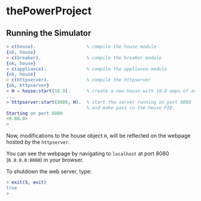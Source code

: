 # thePowerProject

## Running the Simulator
```erlang
> c(house).                   % compile the house module
{ok, house}
> c(breaker).                 % compile the breaker module
{ok, house}
> c(appliance).               % compile the appliance module
{ok, house}
> c(httpserver).              % compile the httpserver
{ok, httpserver}
> H = house:start(10.0).      % create a new house with 10.0 amps of available current
...
> httpserver:start(8080, H).  % start the server running on port 8080
                              % and make pass in the house PID.
Starting on port 8080
<0.88.0>
>
```
Now, modifications to the house object `H`, will be reflected on
the webpage hosted by the `httpserver`.

You can see the webpage by navigating to `localhost` at port 8080 
(`0.0.0.0:8080`) in your browser.

To shutdown the web server, type:
``` erlang
> exit(S, exit)
true
>
```
